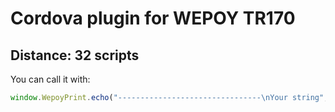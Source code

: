 Cordova plugin for WEPOY TR170
======
Distance: 32 scripts
--------------------------------
You can call it with: 
```javascript
window.WepoyPrint.echo("--------------------------------\nYour string", function() { });
```
